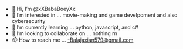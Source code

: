 - 👋 Hi, I’m @xXBabaBoeyXx
- 👀 I’m interested in ... movie-making and game develpoment and also cybersecurity
- 🌱 I’m currently learning ... python, javascript, and c#
- 💞️ I’m looking to collaborate on ... nothing rn
- 📫 How to reach me ... -Balajaxian579@gmail.com

<!---
xXBabaBoeyXx/xXBabaBoeyXx is a ✨ special ✨ repository because its `README.md` (this file) appears on your GitHub profile.
You can click the Preview link to take a look at your changes.
--->
